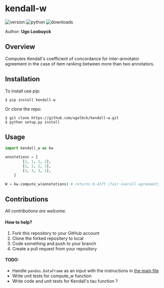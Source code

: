kendall-w
==========

![version](https://img.shields.io/pypi/v/kendall-w)
![python](https://img.shields.io/pypi/pyversions/kendall-w)
![downloads](https://pepy.tech/badge/kendall-w)

Author: **Ugo Loobuyck**

Overview
--------

Computes Kendall's coefficient of concordance for inter-annotator agreement
in the case of item ranking between more than two annotators.

Installation
------------

To install use pip:

    $ pip install kendall-w


Or clone the repo:

    $ git clone https://github.com/ugolbck/kendall-w.git
    $ python setup.py install


Usage
-------

```python
import kendall_w as kw

annotations = [
        [1, 1, 1, 2],
        [2, 2, 2, 3],
        [3, 3, 3, 1],
    ]

W = kw.compute_w(annotations) # returns 0.4375 (fair overall agreement)
```

Contributions
-------------

*All contributions are welcome.*

#### How to help?

1. Fork this repository to your GitHub account
2. Clone the forked repositery to local
3. Code something and push to your branch
4. Create a pull request from your repository

#### TODO:

- Handle ```pandas.DataFrame``` as an input with the instructions in [the main file](https://github.com/ugolbck/kendall-w/blob/master/kendall_w/kendall_w.py)
- Write unit tests for compute_w function
- Write code and unit tests for Kendall's tau function ?
